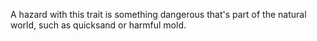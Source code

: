 A hazard with this trait is something dangerous that's part of the natural world, such as quicksand or harmful mold.